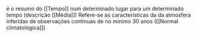 é o resumo do [[Tempo]] num determinado lugar para um determinado tempo (descrição [[Média]])
Refere-se as características da da atmosfera inferidas de observações contínuas de no mínimo 30 anos ([[Normal climatológica]])